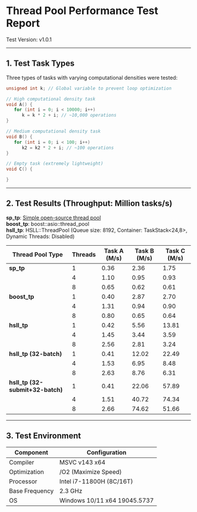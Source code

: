 # Thread Pool Performance Test Report  
Test Version: v1.0.1  

---

## 1. Test Task Types  
Three types of tasks with varying computational densities were tested:  

```cpp
unsigned int k; // Global variable to prevent loop optimization

// High computational density task
void A() {
   for (int i = 0; i < 10000; i++)
      k = k * 2 + i; // ~10,000 operations
}

// Medium computational density task
void B() {
   for (int i = 0; i < 100; i++)
      k2 = k2 * 2 + i; // ~100 operations
}

// Empty task (extremely lightweight)
void C() {

}
```

---

## 2. Test Results (Throughput: Million tasks/s)  
**sp_tp**: [Simple open-source thread pool](https://github.com/progschj/ThreadPool.git)  
**boost_tp**: boost::asio::thread_pool  
**hsll_tp**: HSLL::ThreadPool (Queue size: 8192, Container: TaskStack<24,8>, Dynamic Threads: Disabled)  

| Thread Pool Type               | Threads | Task A (M/s) | Task B (M/s) | Task C (M/s) |
|--------------------------------|---------|--------------|--------------|--------------|
| **sp_tp**                      | 1       | 0.36         | 2.36         | 1.75         |
|                                | 4       | 1.10         | 0.95         | 0.93         |
|                                | 8       | 0.65         | 0.62         | 0.61         |
| **boost_tp**                   | 1       | 0.40         | 2.87         | 2.70         |
|                                | 4       | 1.31         | 0.94         | 0.90         |
|                                | 8       | 0.80         | 0.65         | 0.64         |
| **hsll_tp**                    | 1       | 0.42         | 5.56         | 13.81        |
|                                | 4       | 1.45         | 3.44         | 3.59         |
|                                | 8       | 2.56         | 2.81         | 3.24         |
| **hsll_tp (32-batch)**         | 1       | 0.41         | 12.02        | 22.49        |
|                                | 4       | 1.53         | 6.95         | 8.48         |
|                                | 8       | 2.63         | 8.76         | 6.31         |
| **hsll_tp (32-submit+32-batch)**| 1       | 0.41         | 22.06        | 57.89        |
|                                | 4       | 1.51         | 40.72        | 74.34        |
|                                | 8       | 2.66         | 74.62        | 51.66        |

---

## 3. Test Environment  
| Component      | Configuration                  |
|----------------|--------------------------------|
| Compiler       | MSVC v143 x64                  |
| Optimization   | /O2 (Maximize Speed)           |
| Processor      | Intel i7-11800H (8C/16T)       |
| Base Frequency | 2.3 GHz                        |
| OS             | Windows 10/11 x64 19045.5737   |